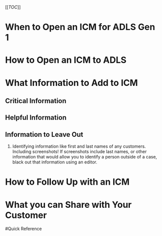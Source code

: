 [[_TOC_]]

# When to Open an ICM for ADLS Gen 1

# How to Open an ICM to ADLS

# What Information to Add to ICM

## Critical Information

## Helpful Information

## Information to Leave Out
1. Identifying information like first and last names of any customers. Including screenshots! If screenshots include last names, or other information that would allow you to identify a person outside of a case, black out that information using an editor.

# How to Follow Up with an ICM

# What you can Share with Your Customer

#Quick Reference